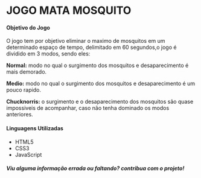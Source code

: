 # JOGO MATA MOSQUITO


#### Objetivo do Jogo
O jogo tem por objetivo eliminar o maximo de mosquitos em um determinado espaço de tempo, delimitado em 60 segundos,o jogo é dividido em 3 modos, sendo eles:

**Normal:** modo no qual o surgimento dos mosquitos e desaparecimento é mais demorado.

**Medio:** modo no qual o surgimento dos mosquitos e desaparecimento é um pouco rapido.

**Chucknorris:** o surgimento e o desaparecimento dos mosquitos são quase impossiveis de acompanhar, caso não tenha dominado os modos anteriores.

#### Linguagens Utilizadas

* HTML5
* CSS3 
* JavaScript

##### Viu alguma informação errada ou faltando? contribua com o projeto!
